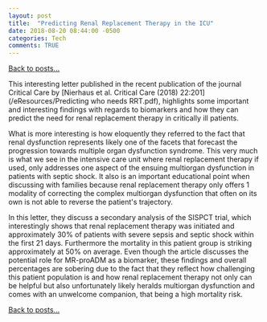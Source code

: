 ```yaml
---
layout: post
title:  "Predicting Renal Replacement Therapy in the ICU"
date: 2018-08-20 08:44:00 -0500  
categories: Tech
comments: TRUE
---
```


[Back to posts...](/posts/index.html)

This interesting letter published in the recent publication of the journal Critical Care by [Nierhaus et al. Critical Care (2018) 22:201](/eResources/Predicting who needs RRT.pdf), highlights some important and interesting findings with regards to biomarkers and how they can predict the need for renal replacement therapy in critically ill patients.

What is more interesting is how eloquently they referred to the fact that renal dysfunction represents likely one of the facets that forecast the progression towards multiple organ dysfunction syndrome.  This very much is what we see in the intensive care unit where renal replacement therapy if used, only addresses one aspect of the ensuing multiorgan dysfunction in patients with septic shock.  It also is an important educational point when discussing with families because renal replacement therapy only offers 1 modality of correcting the complex multiorgan dysfunction that often on its own is not able to reverse the patient's trajectory.

In this letter, they discuss a secondary analysis of the SISPCT trial, which interestingly shows that renal replacement therapy was initiated and approximately 30% of patients with severe sepsis and septic shock within the first 21 days.  Furthermore the mortality in this patient group is striking approximately at 50% on average.  Even though the article discusses the potential role for MR-proADM as a biomarker, these findings and overall percentages are sobering due to the fact that they reflect how challenging this patient population is and how renal replacement therapy not only can be helpful but also unfortunately likely heralds multiorgan dysfunction and comes with an unwelcome companion, that being a high mortality risk.

[Back to posts...](/posts/index.html)
